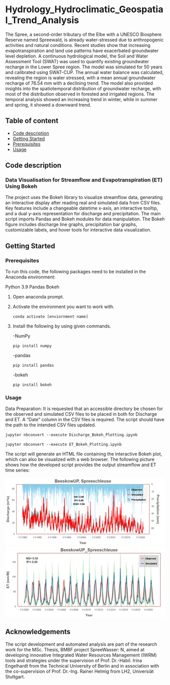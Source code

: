 # Hydrology_Hydroclimatic_Geospatial_Trend_Analysis
The Spree, a second-order tributary of the Elbe with a UNESCO Biosphere Reserve named Spreewald, is already water-stressed due to anthropogenic activities 
and natural conditions. Recent studies show that increasing evapotranspiration and land use patterns have exacerbated groundwater level depletion. 
A continuous hydrological model, the Soil and Water Assessment Tool (SWAT) was used to quantify existing groundwater recharge in the Lower Spree region. 
The model was simulated for 50 years and calibrated using SWAT-CUP. The annual water balance was calculated, revealing the region is water stressed, 
with a mean annual groundwater recharge of 76.54 mm with a declining trend. The model also provided insights into the spatiotemporal distribution of groundwater recharge,
with most of the distribution observed in forested and irrigated regions. The temporal analysis showed an increasing trend in winter, while in summer and spring, 
it showed a downward trend.

## Table of content

- [Code description](#Code-description)
- [Getting Started](#Getting-Started)
- [Prerequisites](#Prerequisites)
- [Usage](#Usage)

## Code description
### Data Visualisation for Streamflow and Evapotranspiration (ET) Using Bokeh
The project uses the Bokeh library to visualize streamflow data, generating an interactive display after reading real and simulated data from CSV files. Key features include a changeable datetime x-axis, an interactive tooltip, and a dual y-axis representation for discharge and precipitation. The main script imports Pandas and Bokeh modules for data manipulation. The Bokeh figure includes discharge line graphs, precipitation bar graphs, customizable labels, and hover tools for interactive data visualization.

## Getting Started

### Prerequisites
To run this code, the following packages need to be installed in the Anaconda environment:

Python 3.9
Pandas
Bokeh

1. Open anaconda prompt.

2. Activate the environment you want to work with.

   ```
   conda activate [enviornment name] 
   ```

3. Install the following by using given commands.

   -NumPy 

   ```
   pip install numpy
   ```

   -pandas

   ```
   pip install pandas
   ```
   -bokeh

   ```
   pip install bokeh
   ```
### Usage
Data Preparation: It is requested that an accessible directory be chosen for the observed and simulated CSV files to be placed in both for Discharge and ET. A “Date” column in the CSV files is required. The script should have the path to the intended CSV files updated.

```
jupyter nbconvert --execute Discharge_Bokeh_Plotting.ipynb
```
```
jupyter nbconvert --execute ET_Bokeh_Plotting.ipynb
```
The script will generate an HTML file containing the interactive Bokeh plot, which can also be visualized with a web browser.
The following picture shows how the developed script provides the output streamflow and ET time series:

![](/Bokeh%20Plotting_Discharge_ET/Discharge/Outputs%20for%20Discharge/99_Beeskow.png)
![](/Bokeh%20Plotting_Discharge_ET/ET/Outputs%20for%20ET/99_Beeskow.png)

## Acknowledgements
The script development and automated analysis are part of the research work for the MSc. Thesis, BMBF project SpreeWasser: N, aimed at developing innovative Integrated Water Resources Management (IWRM) tools and strategies
under the supervision of Prof. Dr.-Habil. Irina Engelhardt from the Technical University of Berlin and in association with the co-supervision of Prof. Dr.-Ing. Rainer Helmig from LH2, Universiät Stuttgart.
